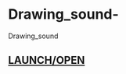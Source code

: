 # Drawing_sound-
Drawing_sound 


## [LAUNCH/OPEN](https://cdn.rawgit.com/frmurgia/Drawing_sound-/323afa46/index.html)
